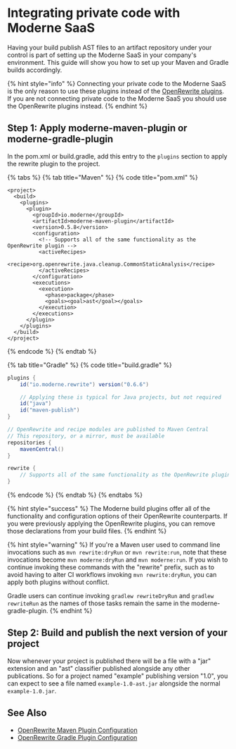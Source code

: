 # Integrating private code with Moderne SaaS

Having your build publish AST files to an artifact repository under your control is part of setting up the Moderne SaaS in your company's environment. This guide will show you how to set up your Maven and Gradle builds accordingly.

{% hint style="info" %}
Connecting your private code to the Moderne SaaS is the only reason to use these plugins instead of the [OpenRewrite plugins](https://docs.openrewrite.org/getting-started/getting-started). If you are not connecting private code to the Moderne SaaS you should use the OpenRewrite plugins instead.
{% endhint %}

## Step 1: Apply moderne-maven-plugin or moderne-gradle-plugin

In the pom.xml or build.gradle, add this entry to the `plugins` section to apply the rewrite plugin to the project.

{% tabs %}
{% tab title="Maven" %}
{% code title="pom.xml" %}
```markup
<project>
  <build>
    <plugins>
      <plugin>
        <groupId>io.moderne</groupId>
        <artifactId>moderne-maven-plugin</artifactId>
        <version>0.5.8</version>
        <configuration>
          <!-- Supports all of the same functionality as the OpenRewrite plugin -->
          <activeRecipes>
            <recipe>org.openrewrite.java.cleanup.CommonStaticAnalysis</recipe>
          </activeRecipes>
        </configuration>
        <executions>
          <execution>
            <phase>package</phase>
            <goals><goal>ast</goal></goals>
          </execution>
        </executions>
      </plugin>
    </plugins>
  </build>
</project>
```
{% endcode %}
{% endtab %}

{% tab title="Gradle" %}
{% code title="build.gradle" %}
```groovy
plugins {
    id("io.moderne.rewrite") version("0.6.6")

    // Applying these is typical for Java projects, but not required
    id("java")
    id("maven-publish")
}

// OpenRewrite and recipe modules are published to Maven Central
// This repository, or a mirror, must be available
repositories {
    mavenCentral()
}

rewrite {
    // Supports all of the same functionality as the OpenRewrite plugin
}
```
{% endcode %}
{% endtab %}
{% endtabs %}

{% hint style="success" %}
The Moderne build plugins offer all of the functionality and configuration options of their OpenRewrite counterparts. If you were previously applying the OpenRewrite plugins, you can remove those declarations from your build files.
{% endhint %}

{% hint style="warning" %}
If you're a Maven user used to command line invocations such as `mvn rewrite:dryRun` or `mvn rewrite:run`, note that these invocations become `mvn moderne:dryRun` and `mvn moderne:run`. If you wish to continue invoking these commands with the "rewrite" prefix, such as to avoid having to alter CI workflows invoking `mvn rewrite:dryRun`, you can apply both plugins without conflict.

Gradle users can continue invoking `gradlew rewriteDryRun` and `gradlew rewriteRun` as the names of those tasks remain the same in the moderne-gradle-plugin.
{% endhint %}

## Step 2: Build and publish the next version of your project

Now whenever your project is published there will be a file with a "jar" extension and an "ast" classifier published alongside any other publications. So for a project named "example" publishing version "1.0", you can expect to see a file named `example-1.0-ast.jar` alongside the normal `example-1.0.jar`.

## See Also

* [OpenRewrite Maven Plugin Configuration](https://docs.openrewrite.org/reference/maven-plugin-configuration)
* [OpenRewrite Gradle Plugin Configuration](https://docs.openrewrite.org/reference/gradle-plugin-configuration)
